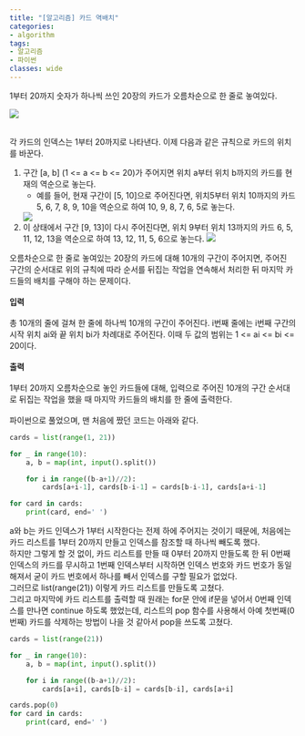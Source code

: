```yaml
---
title: "[알고리즘] 카드 역배치"
categories:
- algorithm
tags:
- 알고리즘
- 파이썬
classes: wide
---
```



1부터 20까지 숫자가 하나씩 쓰인 20장의 카드가 오름차순으로 한 줄로 놓여있다.

<img src="{{site.url}}/assets/img/post/algo1.jpg">

<br>각 카드의 인덱스는 1부터 20까지로 나타낸다. 이제 다음과 같은 규칙으로 카드의 위치를 바꾼다.

1. 구간 [a, b] (1 <= a <= b <= 20)가 주어지면 위치 a부터 위치 b까지의 카드를 현재의 역순으로 놓는다.
	- 예를 들어, 현재 구간이 [5, 10]으로 주어진다면, 위치5부터 위치 10까지의 카드 5, 6, 7, 8, 9, 10을 역순으로 하여 10, 9, 8, 7, 6, 5로 놓는다.
	<img src="{{site.url}}/assets/img/post/algo2.jpg">
2. 이 상태에서 구간 [9, 13]이 다시 주어진다면, 위치 9부터 위치 13까지의 카드 6, 5, 11, 12, 13을 역순으로 하여 13, 12, 11, 5, 6으로 놓는다.
	<img src="{{site.url}}/assets/img/post/algo3.jpg">


오름차순으로 한 줄로 놓여있는 20장의 카드에 대해 10개의 구간이 주어지면, 주어진 구간의 순서대로 위의 규칙에 따라 순서를 뒤집는 작업을 연속해서 처리한 뒤 마지막 카드들의 배치를 구해야 하는 문제이다.
<br>
<br>**입력**
<br>
<br>총 10개의 줄에 걸쳐 한 줄에 하나씩 10개의 구간이 주어진다. i번째 줄에는 i번째 구간의 시작 위치 ai와 끝 위치 bi가 차례대로 주어진다. 이때 두 값의 범위는 1 <= ai <= bi <= 20이다.
<br>
<br>**출력**
<br>
<br>1부터 20까지 오름차순으로 놓인 카드들에 대해, 입력으로 주어진 10개의 구간 순서대로 뒤집는 작업을 했을 때 마지막 카드들의 배치를 한 줄에 출력한다.
<br>
<br>파이썬으로 풀었으며, 맨 처음에 짰던 코드는 아래와 같다.

```python
cards = list(range(1, 21))

for _ in range(10):
    a, b = map(int, input().split())

    for i in range((b-a+1)//2):
        cards[a+i-1], cards[b-i-1] = cards[b-i-1], cards[a+i-1]

for card in cards:
    print(card, end=' ')
```

a와 b는 카드 인덱스가 1부터 시작한다는 전제 하에 주어지는 것이기 때문에, 처음에는 카드 리스트를 1부터 20까지 만들고 인덱스를 참조할 때 하나씩 빼도록 했다.
<br>하지만 그렇게 할 것 없이, 카드 리스트를 만들 때 0부터 20까지 만들도록 한 뒤 0번째 인덱스의 카드를 무시하고 1번째 인덱스부터 시작하면 인덱스 번호와 카드 번호가 동일해져서 굳이 카드 번호에서 하나를 빼서 인덱스를 구할 필요가 없었다.
<br>그러므로 list(range(21)) 이렇게 카드 리스트를 만들도록 고쳤다.
<br>그리고 마지막에 카드 리스트를 출력할 때 원래는 for문 안에 if문을 넣어서 0번째 인덱스를 만나면 continue 하도록 했었는데, 리스트의 pop 함수를 사용해서 아예 첫번째(0번째) 카드를 삭제하는 방법이 나을 것 같아서 pop을 쓰도록 고쳤다.

```python
cards = list(range(21))

for _ in range(10):
    a, b = map(int, input().split())

    for i in range((b-a+1)//2):
        cards[a+i], cards[b-i] = cards[b-i], cards[a+i]

cards.pop(0)
for card in cards:
    print(card, end=' ')

```